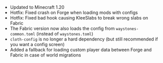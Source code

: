 - Updated to Minecraft 1.20
- Hotfix: Fixed crash on Forge when loading mods with configs
- Hotfix: Fixed bad hook causing KleeSlabs to break wrong slabs on Fabric
- The Fabric version now also loads the config from `waystones-common.toml` (instead of `waystones.toml`)
- `cloth-config` is no longer a hard dependency (but still recommended if you want a config screen)
- Added a fallback for loading custom player data between Forge and Fabric in case of world migrations